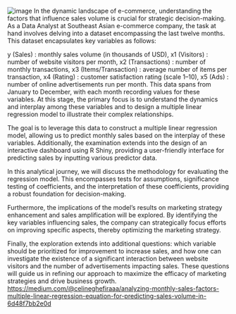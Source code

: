 ![image](https://github.com/celineghf/Sales-Prediction-in-SE-Asia-E-Commerce-RShiny-Regression/assets/156125897/784f60b6-7744-4c26-b9cf-05c353cbbb62)
In the dynamic landscape of e-commerce, understanding the factors that influence sales volume is crucial for strategic decision-making. As a Data Analyst at Southeast Asian e-commerce company, the task at hand involves delving into a dataset encompassing the last twelve months. This dataset encapsulates key variables as follows:

y (Sales) : monthly sales volume (in thousands of USD),
x1 (Visitors) : number of website visitors per month,
x2 (Transactions) : number of monthly transactions,
x3 (Items/Transaction) : average number of items per transaction,
x4 (Rating) : customer satisfaction rating (scale 1–10),
x5 (Ads) : number of online advertisements run per month.
This data spans from January to December, with each month recording values for these variables. At this stage, the primary focus is to understand the dynamics and interplay among these variables and to design a multiple linear regression model to illustrate their complex relationships.

The goal is to leverage this data to construct a multiple linear regression model, allowing us to predict monthly sales based on the interplay of these variables. Additionally, the examination extends into the design of an interactive dashboard using R Shiny, providing a user-friendly interface for predicting sales by inputting various predictor data.

In this analytical journey, we will discuss the methodology for evaluating the regression model. This encompasses tests for assumptions, significance testing of coefficients, and the interpretation of these coefficients, providing a robust foundation for decision-making.

Furthermore, the implications of the model’s results on marketing strategy enhancement and sales amplification will be explored. By identifying the key variables influencing sales, the company can strategically focus efforts on improving specific aspects, thereby optimizing the marketing strategy.

Finally, the exploration extends into additional questions: which variable should be prioritized for improvement to increase sales, and how one can investigate the existence of a significant interaction between website visitors and the number of advertisements impacting sales. These questions will guide us in refining our approach to maximize the efficacy of marketing strategies and drive business growth.
https://medium.com/@celineghefiraaa/analyzing-monthly-sales-factors-multiple-linear-regression-equation-for-predicting-sales-volume-in-6d48f7bb2e0d
